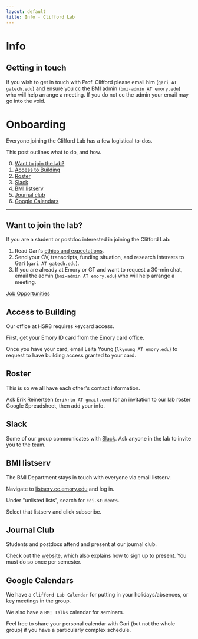 ```yaml
---
layout: default
title: Info - Clifford Lab
---
```

<div class="jumbotron">
        <h1>Info</h1>
</div>

## Getting in touch

If you wish to get in touch with Prof. Clifford please email him (`gari AT gatech.edu`) and ensure you cc the BMI admin (`bmi-admin AT emory.edu`) who will help arrange a meeting. If you do not cc the admin your email may go into the void.

# Onboarding

Everyone joining the Clifford Lab has a few logistical to-dos.

This post outlines what to do, and how.

0. [Want to join the lab?](#want-to-join-the-lab)
1. [Access to Building](#access-to-building)
2. [Roster](#roster)
3. [Slack](#slack)
4. [BMI listserv](#bmi-listserv)
5. [Journal club](#journal-club)
6. [Google Calendars](#google-calendars)

---

## Want to join the lab?

If you are a student or postdoc interested in joining the Clifford Lab:

1. Read Gari's [ethics and expectations](http://gdclifford.info/ethics).
2. Send your CV, transcripts, funding situation, and research interests to Gari (`gari AT gatech.edu`).
3. If you are already at Emory or GT and want to request a 30-min chat, email the admin (`bmi-admin AT emory.edu`) who will help arrange a meeting.

[Job Opportunities](http://gdclifford.info/jobs)

## Access to Building

Our office at HSRB requires keycard access.

First, get your Emory ID card from the Emory card office.

Once you have your card, email Leita Young (`lkyoung AT emory.edu`) to request to have building access granted to your card.

## Roster

This is so we all have each other's contact information.

Ask Erik Reinertsen (`erikrtn AT gmail.com`) for an invitation to our lab roster Google Spreadsheet, then add your info.

## Slack

Some of our group communicates with [Slack](http://slack.com). Ask anyone in the lab to invite you to the team.

## BMI listserv

The BMI Department stays in touch with everyone via email listserv.

Navigate to [listserv.cc.emory.edu](http://listserv.cc.emory.edu) and log in.

Under "unlisted lists", search for `cci-students`.

Select that listserv and click subscribe.

## Journal Club

Students and postdocs attend and present at our journal club.

Check out the [website](http://nematilab.info/bmijc/), which also explains how to sign up to present. You must do so once per semester.

## Google Calendars

We have a `Clifford Lab Calendar` for putting in your holidays/absences, or key meetings in the group.

We also have a `BMI Talks` calendar for seminars.

Feel free to share your personal calendar with Gari (but not the whole group) if you have a particularly complex schedule.
